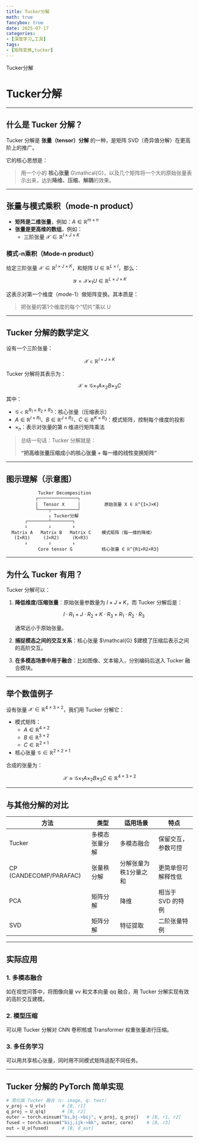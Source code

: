 ```yaml
---
title: Tucker分解
math: true
fancybox: true
date: 2025-07-17
categories:
- [深度学习,工具]
tags: 
- [矩阵变换,tucker]
---
```


Tucker分解

<!-- more -->

# Tucker分解

------

## 什么是 Tucker 分解？

Tucker 分解是 **张量（tensor）分解** 的一种，是矩阵 SVD（奇异值分解）在更高阶上的推广。

它的核心思想是：

> 用一个小的 **核心张量** G\mathcal{G}，以及几个矩阵将一个大的原始张量表示出来，达到**降维、压缩、解耦**的效果。

------

## 张量与模式乘积（mode-n product）

- **矩阵是二维张量**，例如：$A \in \mathbb{R}^{m \times n}$
- **张量是更高维的数组**，例如：
  - 三阶张量 $\mathcal{X} \in \mathbb{R}^{I \times J \times K}$

### 模式-n乘积（Mode-n product）

给定三阶张量 $\mathcal{X} \in \mathbb{R}^{I \times J \times K}$，和矩阵 $U \in \mathbb{R}^{L \times I}$，那么：

$$\mathcal{Y} = \mathcal{X} \times_1 U \in \mathbb{R}^{L \times J \times K}$$

这表示对第一个维度（mode-1）做矩阵变换。其本质是：

> 把张量的第1个维度的每个“切片”乘以 U

------

## Tucker 分解的数学定义

设有一个三阶张量：

$$\mathcal{X} \in \mathbb{R}^{I \times J \times K}$$

Tucker 分解将其表示为：

$$\mathcal{X} \approx \mathcal{G} \times_1 A \times_2 B \times_3 C$$

其中：

- $\mathcal{G} \in \mathbb{R}^{R_1 \times R_2 \times R_3}$：核心张量（压缩表示）
- $A \in \mathbb{R}^{I \times R_1}$、$B \in \mathbb{R}^{J \times R_2}$、$C \in \mathbb{R}^{K \times R_3}$：模式矩阵，控制每个维度的投影
- $\times_n$：表示对张量的第 n 维进行矩阵乘法

> 总结一句话：Tucker 分解就是：
>
> **“把高维张量压缩成小的核心张量 + 每一维的线性变换矩阵”**

------

## 图示理解（示意图）

```
            Tucker Decomposition
           ┌───────────────┐
           │  Tensor X     │         原始张量 X ∈ ℝ^{I×J×K}
           └────┬──────────┘
                ↓ Tucker分解
       ┌────────┴────────┐
       ↓        ↓        ↓
  Matrix A   Matrix B   Matrix C    模式矩阵（每一维的降维）
   (I×R1)     (J×R2)     (K×R3)
       ↓        ↓        ↓
            Core tensor G           核心张量 ∈ ℝ^{R1×R2×R3}
```

------

## 为什么 Tucker 有用？

Tucker 分解可以：

1. **降低维度/压缩张量**：原始张量参数量为 $I \times J \times K$，而 Tucker 分解后是：

   $$I \cdot R_1 + J \cdot R_2 + K \cdot R_3 + R_1 \cdot R_2 \cdot R_3$$

   通常远小于原始张量。

2. **捕捉模态之间的交互关系**：核心张量 $\mathcal{G} $建模了压缩后表示之间的高阶交互。

3. **在多模态场景中用于融合**：比如图像、文本输入，分别编码后送入 Tucker 融合模块。

------

## 举个数值例子

设有张量 $\mathcal{X} \in \mathbb{R}^{4 \times 3 \times 2}$，我们用 Tucker 分解它：

- 模式矩阵：
  - $A \in \mathbb{R}^{4 \times 2}$
  - $B \in \mathbb{R}^{3 \times 2}$
  - $C \in \mathbb{R}^{2 \times 1}$
- 核心张量 $\mathcal{G} \in \mathbb{R}^{2 \times 2 \times 1}$

合成的张量为：

$$\mathcal{X} \approx \mathcal{G} \times_1 A \times_2 B \times_3 C \in \mathbb{R}^{4 \times 3 \times 2}$$

------

## 与其他分解的对比

| 方法                   | 类型           | 适用场景              | 特点               |
| ---------------------- | -------------- | --------------------- | ------------------ |
| Tucker                 | 多模态张量分解 | 多模态融合            | 保留交互，参数可控 |
| CP (CANDECOMP/PARAFAC) | 张量秩分解     | 分解张量为秩1分量之和 | 更简单但可解释性低 |
| PCA                    | 矩阵分解       | 降维                  | 相当于 SVD 的特例  |
| SVD                    | 矩阵分解       | 特征提取              | 二阶张量特例       |

------

## 实际应用

### 1. 多模态融合

如在视觉问答中，将图像向量 vv 和文本向量 qq 融合，用 Tucker 分解实现有效的高阶交互建模。

### 2. 模型压缩

可以用 Tucker 分解对 CNN 卷积核或 Transformer 权重张量进行压缩。

### 3. 多任务学习

可以用共享核心张量，同时用不同模式矩阵适配不同任务。

------

## Tucker 分解的 PyTorch 简单实现

```python
# 简化版 Tucker 融合（v: image, q: text）
v_proj = U_v(v)      # [B, r1]
q_proj = U_q(q)      # [B, r2]
outer = torch.einsum("bi,bj->bij", v_proj, q_proj)   # [B, r1, r2]
fused = torch.einsum("bij,ijk->bk", outer, core)     # [B, r3]
out = U_o(fused)     # [B, d_out]
```

------



